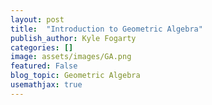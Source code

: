 ```yaml
---
layout: post
title:  "Introduction to Geometric Algebra"
publish_author: Kyle Fogarty
categories: []
image: assets/images/GA.png
featured: False
blog_topic: Geometric Algebra
usemathjax: true
---
```

